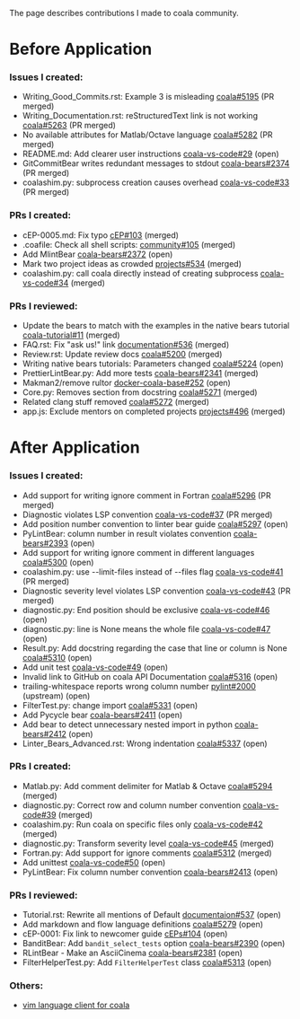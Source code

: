 The page describes contributions I made to coala community.

# Before Application

### Issues I created:

* Writing_Good_Commits.rst: Example 3 is misleading [coala#5195](https://github.com/coala/coala/issues/5195) (PR merged)
* Writing_Documentation.rst: reStructuredText link is not working [coala#5263](https://github.com/coala/coala/issues/5263) (PR merged)
* No available attributes for Matlab/Octave language [coala#5282](https://github.com/coala/coala/issues/5282) (PR merged)
* README.md: Add clearer user instructions [coala-vs-code#29](https://github.com/coala/coala-vs-code/issues/29) (open)
* GitCommitBear writes redundant messages to stdout [coala-bears#2374](https://github.com/coala/coala-bears/issues/2374) (PR merged)
* coalashim.py: subprocess creation causes overhead [coala-vs-code#33](https://github.com/coala/coala-vs-code/issues/33) (PR merged)

### PRs I created:

* cEP-0005.md: Fix typo [cEP#103](https://github.com/coala/cEPs/pull/103) (merged)
* .coafile: Check all shell scripts: [community#105](https://github.com/coala/community/pull/105) (merged)
* Add MlintBear [coala-bears#2372](https://github.com/coala/coala-bears/pull/2372) (open)
* Mark two project ideas as crowded [projects#534](https://github.com/coala/projects/pull/534) (merged)
* coalashim.py: call coala directly instead of creating subprocess [coala-vs-code#34](https://github.com/coala/coala-vs-code/pull/34) (merged)

### PRs I reviewed:

* Update the bears to match with the examples in the native bears tutorial [coala-tutorial#11](https://github.com/coala/coala-tutorial/pull/11) (merged)
* FAQ.rst: Fix "ask us!" link [documentation#536](https://github.com/coala/documentation/pull/536) (merged)
* Review.rst: Update review docs [coala#5200](https://github.com/coala/coala/pull/5200) (merged)
* Writing native bears tutorials: Parameters changed [coala#5224](https://github.com/coala/coala/pull/5224) (open)
* PrettierLintBear.py: Add more tests [coala-bears#2341](https://github.com/coala/coala-bears/pull/2341) (merged)
* Makman2/remove rultor [docker-coala-base#252](https://github.com/coala/docker-coala-base/pull/252) (open)
* Core.py: Removes section from docstring [coala#5271](https://github.com/coala/coala/pull/5271) (merged)
* Related clang stuff removed [coala#5272](https://github.com/coala/coala/pull/5272) (merged)
* app.js: Exclude mentors on completed projects [projects#496](https://github.com/coala/projects/pull/496) (merged)

# After Application

### Issues I created:

* Add support for writing ignore comment in Fortran [coala#5296](https://github.com/coala/coala/issues/5296) (PR merged)
* Diagnostic violates LSP convention [coala-vs-code#37](https://github.com/coala/coala-vs-code/issues/37) (PR merged)
* Add position number convention to linter bear guide [coala#5297](https://github.com/coala/coala/issues/5297) (open)
* PyLintBear: column number in result violates convention [coala-bears#2393](https://github.com/coala/coala-bears/issues/2393) (open)
* Add support for writing ignore comment in different languages [coala#5300](https://github.com/coala/coala/issues/5300) (open)
* coalashim.py: use --limit-files instead of --files flag [coala-vs-code#41](https://github.com/coala/coala-vs-code/issues/41) (PR merged)
* Diagnostic severity level violates LSP convention [coala-vs-code#43](https://github.com/coala/coala-vs-code/issues/43) (PR merged)
* diagnostic.py: End position should be exclusive [coala-vs-code#46](https://github.com/coala/coala-vs-code/issues/46) (open)
* diagnostic.py: line is None means the whole file [coala-vs-code#47](https://github.com/coala/coala-vs-code/issues/47) (open)
* Result.py: Add docstring regarding the case that line or column is None [coala#5310](https://github.com/coala/coala/issues/5310) (open)
* Add unit test [coala-vs-code#49](https://github.com/coala/coala-vs-code/issues/49) (open)
* Invalid link to GitHub on coala API Documentation [coala#5316](https://github.com/coala/coala/issues/5316) (open)
* trailing-whitespace reports wrong column number [pylint#2000](https://github.com/PyCQA/pylint/issues/2000) (upstream) (open)
* FilterTest.py: change import [coala#5331](https://github.com/coala/coala/issues/5331) (open)
* Add Pycycle bear [coala-bears#2411](https://github.com/coala/coala-bears/issues/2411) (open)
* Add bear to detect unnecessary nested import in python [coala-bears#2412](https://github.com/coala/coala-bears/issues/2412) (open)
* Linter_Bears_Advanced.rst: Wrong indentation [coala#5337](https://github.com/coala/coala/issues/5337) (open)

### PRs I created:

* Matlab.py: Add comment delimiter for Matlab & Octave [coala#5294](https://github.com/coala/coala/pull/5294) (merged)
* diagnostic.py: Correct row and column number convention [coala-vs-code#39](https://github.com/coala/coala-vs-code/pull/39) (merged)
* coalashim.py: Run coala on specific files only [coala-vs-code#42](https://github.com/coala/coala-vs-code/pull/42) (merged)
* diagnostic.py: Transform severity level [coala-vs-code#45](https://github.com/coala/coala-vs-code/pull/45) (merged)
* Fortran.py: Add support for ignore comments [coala#5312](https://github.com/coala/coala/pull/5312) (merged)
* Add unittest [coala-vs-code#50](https://github.com/coala/coala-vs-code/pull/50) (open)
* PyLintBear: Fix column number convention [coala-bears#2413](https://github.com/coala/coala-bears/pull/2413) (open)

### PRs I reviewed:

* Tutorial.rst: Rewrite all mentions of Default [documentaion#537](https://github.com/coala/documentation/pull/537) (open)
* Add markdown and flow language definitions [coala#5279](https://github.com/coala/coala/pull/5279) (open)
* cEP-0001: Fix link to newcomer guide [cEPs#104](https://github.com/coala/cEPs/pull/104) (open)
* BanditBear: Add `bandit_select_tests` option [coala-bears#2390](https://github.com/coala/coala-bears/pull/2390) (open)
* RLintBear - Make an AsciiCinema [coala-bears#2381](https://github.com/coala/coala-bears/pull/2381) (open)
* FilterHelperTest.py: Add `FilterHelperTest` class [coala#5313](https://github.com/coala/coala/pull/5313#pullrequestreview-110245987) (open)

### Others:

* [vim language client for coala](https://github.com/li-boxuan/coala-LSP-clients/tree/master/vim)
